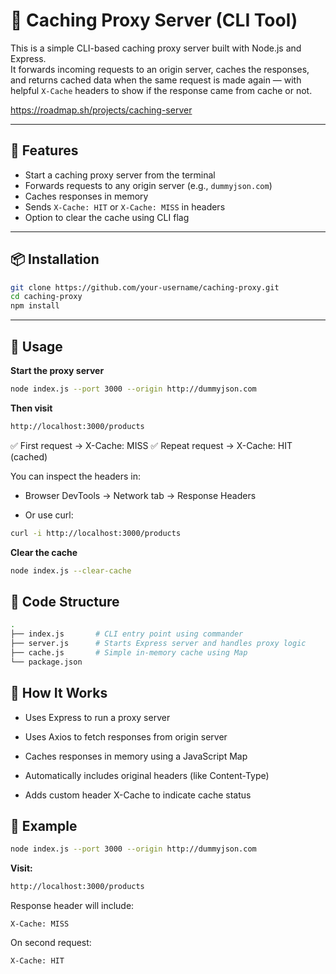 # 🧠 Caching Proxy Server (CLI Tool)

This is a simple CLI-based caching proxy server built with Node.js and Express.  
It forwards incoming requests to an origin server, caches the responses, and returns cached data when the same request is made again — with helpful `X-Cache` headers to show if the response came from cache or not.

https://roadmap.sh/projects/caching-server

---

## 🚀 Features

- Start a caching proxy server from the terminal
- Forwards requests to any origin server (e.g., `dummyjson.com`)
- Caches responses in memory
- Sends `X-Cache: HIT` or `X-Cache: MISS` in headers
- Option to clear the cache using CLI flag

---

## 📦 Installation

```bash
git clone https://github.com/your-username/caching-proxy.git
cd caching-proxy
npm install
```

---

## 🧪 Usage

**Start the proxy server**

```bash
node index.js --port 3000 --origin http://dummyjson.com
```

**Then visit**

```bash
http://localhost:3000/products
```

✅ First request → X-Cache: MISS
✅ Repeat request → X-Cache: HIT (cached)

You can inspect the headers in:

- Browser DevTools → Network tab → Response Headers

- Or use curl:

```bash
curl -i http://localhost:3000/products
```

**Clear the cache**

```bash
node index.js --clear-cache
```

## 🔧 Code Structure

```bash
.
├── index.js       # CLI entry point using commander
├── server.js      # Starts Express server and handles proxy logic
├── cache.js       # Simple in-memory cache using Map
└── package.json
```

## 🧠 How It Works

- Uses Express to run a proxy server

- Uses Axios to fetch responses from origin server

- Caches responses in memory using a JavaScript Map

- Automatically includes original headers (like Content-Type)

- Adds custom header X-Cache to indicate cache status

## 📌 Example

```bash
node index.js --port 3000 --origin http://dummyjson.com
```

**Visit:**

```bash
http://localhost:3000/products
```

Response header will include:

```http
X-Cache: MISS
```

On second request:

```http
X-Cache: HIT
```
